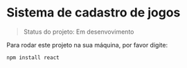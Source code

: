 # Sistema de cadastro de jogos

> Status do projeto: Em desenvovimento

Para rodar este projeto na sua máquina, por favor digite:

``` 
npm install react

``` 
